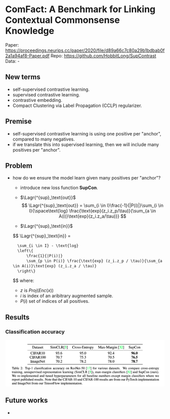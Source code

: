 # ComFact: A Benchmark for Linking Contextual Commonsense Knowledge 
Paper: https://proceedings.neurips.cc/paper/2020/file/d89a66c7c80a29b1bdbab0f2a1a94af8-Paper.pdf
Repo:  https://github.com/HobbitLong/SupContrast
Data: -


## New terms
* self-supervised contrastive learning.
* supervised contrastive learning.
* contrastive embedding.
* Compact Clustering via Label Propagation (CCLP) regularizer.

## Premise
* self-supervised contrastive learning is using one positive per "anchor", compared to many negatives.
* if we translate this into supervised learning, then we will include many positives per "anchor".

## Problem
$$
\newcommand{\Lagr}{\mathcal{L}}
$$
* how do we ensure the model learn given many positives per "anchor"?
    * introduce new loss function **SupCon**. 
    * $\Lagr{^{sup}_\text{out}}$
    $$
        \Lagr{^{sup}_\text{out}} = \sum_{i \in I}\frac{-1}{|P(i)|}\sum_{i \in I}{\space\text{log} \frac{\text{exp}(z_i.z_p/\tau)}{\sum_{a \in A(i)}\text{exp}(z_i.z_a/\tau)}}
    $$

    * $\Lagr{^{sup}_\text{in}}$
    
    $$
    \Lagr{^{sup}_\text{in}} = 
        
        \sum_{i \in I} - \text{log} 
        \left\{ 
            \frac{1}{|P(i)|}
            \sum_{p \in P(i)} \frac{\text{exp} (z_i.z_p / \tau)}{\sum_{a \in A(i)}\text{exp} (z_i.z_a / \tau)}
        \right\}
        
    $$
    where:
    * $z$ is $Proj(Enc(x))$
    * $i$ is index of an aribitrary augmented sample.
    * $P(i)$ set of indices of all positives.


## Results

### Classification accuracy
![figure2](Supervised-Contrastive-Learning/figure2.png)

## Future works
- 